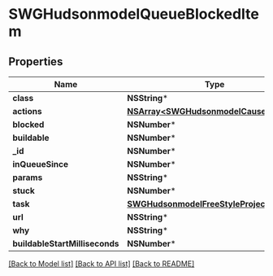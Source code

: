 # SWGHudsonmodelQueueBlockedItem

## Properties
Name | Type | Description | Notes
------------ | ------------- | ------------- | -------------
**class** | **NSString*** |  | [optional] 
**actions** | [**NSArray&lt;SWGHudsonmodelCauseAction&gt;***](SWGHudsonmodelCauseAction.md) |  | [optional] 
**blocked** | **NSNumber*** |  | [optional] 
**buildable** | **NSNumber*** |  | [optional] 
**_id** | **NSNumber*** |  | [optional] 
**inQueueSince** | **NSNumber*** |  | [optional] 
**params** | **NSString*** |  | [optional] 
**stuck** | **NSNumber*** |  | [optional] 
**task** | [**SWGHudsonmodelFreeStyleProject***](SWGHudsonmodelFreeStyleProject.md) |  | [optional] 
**url** | **NSString*** |  | [optional] 
**why** | **NSString*** |  | [optional] 
**buildableStartMilliseconds** | **NSNumber*** |  | [optional] 

[[Back to Model list]](../README.md#documentation-for-models) [[Back to API list]](../README.md#documentation-for-api-endpoints) [[Back to README]](../README.md)


